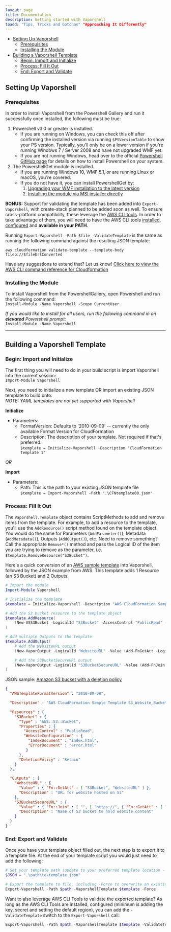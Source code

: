 ```yaml
---
layout: page 
title: Documentation
description: Getting started with Vaporshell
toadd: "Tips, Tricks and Gotchas" "Approaching It Differently"
---
```


<!-- TOC -->

- [Setting Up Vaporshell](#setting-up-vaporshell)
    - [Prerequisites](#prerequisites)
    - [Installing the Module](#installing-the-module)
- [Building a Vaporshell Template](#building-a-vaporshell-template)
    - [Begin: Import and Initialize](#begin-import-and-initialize)
    - [Process: Fill It Out](#process-fill-it-out)
    - [End: Export and Validate](#end-export-and-validate)

<!-- /TOC -->

## Setting Up Vaporshell
### Prerequisites

In order to install Vaporshell from the Powershell Gallery and run it successfully once installed, the following must be true:

1. Powershell v3.0 or greater is installed.
    - If you are running on Windows, you can check this off after confirming the installed version via running `$PSVersionTable` to show your PS version. Typically, you'll only be on a lower version if you're running Windows 7 / Server 2008 and have not upgraded WMF yet.
    - If you are not running Windows, head over to the official [Powershell GitHub page](https://github.com/powershell/powershell#get-powershell) for details on how to install Powershell on your system.
2. The PowershellGet module is installed.
    - If you are running Windows 10, WMF 5.1, or are running Linux or macOS, you're covered.
    - If you do not have it, you can install PowershellGet by:
        1. [Upgrading your WMF installation to the latest version](http://aka.ms/wmf5latest)
        2. [Installing the module via MSI installer directly](http://go.microsoft.com/fwlink/?LinkID=746217&clcid=0x409)

**BONUS:** Support for validating the template has been added into `Export-Vaporshell`, with create-stack planned to be added soon as well. To ensure cross-platform compatibility, these leverage the [AWS CLI tools](http://docs.aws.amazon.com/cli/latest/userguide/cli-chap-welcome.html). In order to take advantage of them, you will need to have the AWS CLI tools [installed](http://docs.aws.amazon.com/cli/latest/userguide/installing.html), [configured](http://docs.aws.amazon.com/cli/latest/userguide/cli-chap-getting-started.html#cli-quick-configuration) and **available in your PATH**.  

Running `Export-Vaporshell -Path $file -ValidateTemplate` is the same as running the following command against the resulting JSON template:

`aws cloudformation validate-template --template-body fileb://$fileUrlConverted`

Have any suggestions to extend that? Let us know! [Click here to view the AWS CLI command reference for Cloudformation](http://docs.aws.amazon.com/cli/latest/reference/cloudformation/index.html)

### Installing the Module

To install Vaporshell from the PowershellGallery, open Powershell and run the following command:  
`Install-Module -Name Vaporshell -Scope CurrentUser`

_If you would like to install for all users, run the following command in an **elevated** Powershell prompt:_  
`Install-Module -Name Vaporshell`


***

## Building a Vaporshell Template

### Begin: Import and Initialize

The first thing you will need to do in your build script is import Vaporshell into the current session:  
`Import-Module Vaporshell`

Next, you need to initialize a new template OR import an existing JSON template to build onto:  
_NOTE: YAML templates are not yet supported with Vaporshell_

**Initialize**
* Parameters:
    - FormatVersion: Defaults to '2010-09-09' -- currently the only available Format Version for CloudFormation
    - Description: The description of your template. Not required if that's preferred.  
`$template = Initialize-Vaporshell -Description "CloudFormation Template 1"`

_OR_

**Import**
* Parameters:
    - Path: This is the path to your existing JSON template file  
`$template = Import-Vaporshell -Path ".\CFNtemplate00.json"`

### Process: Fill It Out
The `Vaporshell.Template` object contains ScriptMethods to add and remove items from the template. For example, to add a resource to the template, you'll use the `AddResource()` script method found on the template object. You would do the same for Parameters (`AddParameter()`), Metadata (`AddMetadata()`), Outputs (`AddOutput()`), etc. Need to remove something? Call the appropriate `Remove*()` method and pass the Logical ID of the item you are trying to remove as the parameter, i.e. `$template.RemoveResource("S3Bucket")`.

Here's a quick conversion of an [AWS sample template](https://s3-us-west-1.amazonaws.com/cloudformation-templates-us-west-1/S3_Website_Bucket_With_Retain_On_Delete.template) into Vaporshell, followed by the JSON example from AWS. This template adds 1 Resource (an S3 Bucket) and 2 Outputs:


```powershell
# Import the module
Import-Module Vaporshell

# Initialize the template
$template = Initialize-Vaporshell -Description "AWS CloudFormation Sample Template S3_Website_Bucket_With_Retain_On_Delete: Sample template showing how to create a publicly accessible S3 bucket configured for website access with a deletion policy of retail on delete. **WARNING** This template creates an S3 bucket that will NOT be deleted when the stack is deleted. You will be billed for the AWS resources used if you create a stack from this template."

# Add the S3 bucket resource to the template object
$template.AddResource(
    (New-VSS3Bucket -LogicalId "S3Bucket" -AccessControl "PublicRead" -WebsiteConfiguration (Add-VSS3BucketWebsiteConfiguration -IndexDocument "index.html" -ErrorDocument "error.html") -DeletionPolicy Retain)
)

# Add multiple Outputs to the template
$template.AddOutput(
    # Add the WebsiteURL output
    (New-VaporOutput -LogicalId "WebsiteURL" -Value (Add-FnGetAtt -LogicalNameOfResource "S3Bucket" -AttributeName "WebsiteURL") -Description "URL for website hosted on S3"),

    # Add the S3BucketSecureURL output
    (New-VaporOutput -LogicalId "S3BucketSecureURL" -Value (Add-FnJoin -ListOfValues "https://",(Add-FnGetAtt -LogicalNameOfResource "S3Bucket" -AttributeName "DomainName")) -Description "Name of S3 bucket to hold website content")
)
```


JSON sample: [Amazon S3 bucket with a deletion policy](https://s3-us-west-1.amazonaws.com/cloudformation-templates-us-west-1/S3_Website_Bucket_With_Retain_On_Delete.template)
```json
{
  "AWSTemplateFormatVersion" : "2010-09-09",

  "Description" : "AWS CloudFormation Sample Template S3_Website_Bucket_With_Retain_On_Delete: Sample template showing how to create a publicly accessible S3 bucket configured for website access with a deletion policy of retail on delete. **WARNING** This template creates an S3 bucket that will NOT be deleted when the stack is deleted. You will be billed for the AWS resources used if you create a stack from this template.",

  "Resources" : {
    "S3Bucket" : {
      "Type" : "AWS::S3::Bucket",
      "Properties" : {
        "AccessControl" : "PublicRead",
        "WebsiteConfiguration" : {
          "IndexDocument" : "index.html",
          "ErrorDocument" : "error.html"      
         }
      },
      "DeletionPolicy" : "Retain"
    }
  },

  "Outputs" : {
    "WebsiteURL" : {
      "Value" : { "Fn::GetAtt" : [ "S3Bucket", "WebsiteURL" ] },
      "Description" : "URL for website hosted on S3"
    },
    "S3BucketSecureURL" : {
      "Value" : { "Fn::Join" : [ "", [ "https://", { "Fn::GetAtt" : [ "S3Bucket", "DomainName" ] } ] ] },
      "Description" : "Name of S3 bucket to hold website content"
    }
  } 
}
```

### End: Export and Validate

Once you have your template object filled out, the next step is to export it to a template file. At the end of your template script you would just need to add the following:  
```powershell
# Set your template path (update to your preferred template location - this is just an example)
$JSON = ".\path\to\template.json"

# Export the template to file, including -Force to overwrite an existing template (not required)
Export-Vaporshell -Path $path -VaporshellTemplate $template -Force
```

Want to also leverage AWS CLI Tools to validate the exported template? As long as the AWS CLI Tools are installed, configured (minimum is adding the key, secret and setting the default region), you can add the `-ValidateTemplate` switch to the `Export-Vaporshell` call:  
```powershell
Export-Vaporshell -Path $path -VaporshellTemplate $template -ValidateTemplate
```